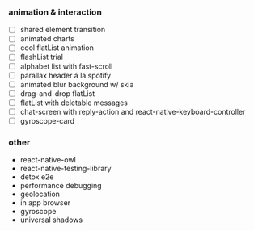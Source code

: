 ### animation & interaction

- [ ] shared element transition
- [ ] animated charts
- [ ] cool flatList animation
- [ ] flashList trial
- [ ] alphabet list with fast-scroll
- [ ] parallax header á la spotify
- [ ] animated blur background w/ skia
- [ ] drag-and-drop flatList
- [ ] flatList with deletable messages
- [ ] chat-screen with reply-action and react-native-keyboard-controller
- [ ] gyroscope-card

### other

- react-native-owl
- react-native-testing-library
- detox e2e
- performance debugging
- geolocation
- in app browser
- gyroscope
- universal shadows
